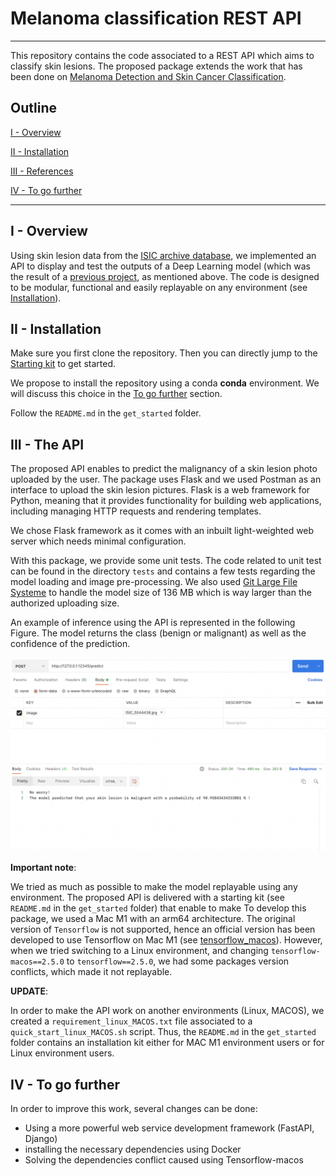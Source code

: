 # Melanoma classification REST API 

---

This repository contains the code associated to a REST API which aims to classify skin lesions. The proposed package extends the work that has been done on [Melanoma Detection and Skin Cancer Classification](https://github.com/hippolytelrm/Melanoma-Detection--MastersThesis). 


## Outline 
[I - Overview](#i---overview)



[II - Installation](#ii---installation)



[III - References](#iii---references)


[IV - To go further](#iv---further)


---

## I - Overview

Using skin lesion data from the [ISIC archive database](https://www.isic-archive.com/), we implemented an API to display and test the outputs of a Deep Learning model (which was the result of a [previous project](https://github.com/hippolytelrm/Melanoma-Detection--MastersThesis), as mentioned above.  The code is designed to be modular, functional and easily replayable on any environment (see [Installation](#ii---installation)).

## II - Installation

Make sure you first clone the repository. Then you can directly jump to the [Starting kit](get_started/README.md) to get started.

We propose to install the repository using a conda **conda** environment. We will discuss this choice in the [To go further]((#iv---further)) section.

Follow the <code>README.md</code> in the ```get_started``` folder.



## III - The API

The proposed API enables to predict the malignancy of a skin lesion photo uploaded by the user. The package uses Flask and we used Postman as an interface to upload the skin lesion pictures. 
Flask is a web framework for Python, meaning that it provides functionality for building web applications, including managing HTTP requests and rendering templates.

We chose Flask framework as it comes with an inbuilt light-weighted web server which needs minimal configuration. 

With this package, we provide some unit tests. The code related to unit test can be found in the directory ```tests``` and contains a few tests regarding the model loading and image pre-processing. 
We also used [Git Large File Systeme](https://git-lfs.github.com/) to handle the model size of 136 MB which is way larger than the authorized uploading size.

An example of inference using the API is represented in the following Figure. The model returns the class (benign or malignant) as well as the confidence of the prediction. 

![Postman result malignant](melanoma_detection_api/documentation/postman_result_malignant.png)

**Important note**:

We tried as much as possible to make the model replayable using any environment. 
The proposed API is delivered with a starting kit (see <code>README.md</code> in the ```get_started``` folder) that enable to make 
To develop this package, we used a Mac M1 with an arm64 architecture. 
The original version of ```Tensorflow``` is not supported, hence an official version has been developed to use Tensorflow on Mac M1 (see [tensorflow_macos](https://github.com/apple/tensorflow_macos)).
However, when we tried switching to a Linux environment, and changing ```tensorflow-macos==2.5.0``` to ```tensorflow==2.5.0```, we had some packages version conflicts, which made it not replayable. 

**UPDATE**:

In order to make the API work on another environments (Linux, MACOS), we created a ```requirement_linux_MACOS.txt``` file associated to a `quick_start_linux_MACOS.sh` script. 
Thus, the <code>README.md</code> in the ```get_started``` folder contains an installation kit either for MAC M1 environment users or for Linux environment users.

## IV - To go further

In order to improve this work, several changes can be done:
* Using a more powerful web service development framework (FastAPI, Django)
* installing the necessary dependencies using Docker
* Solving the dependencies conflict caused using Tensorflow-macos